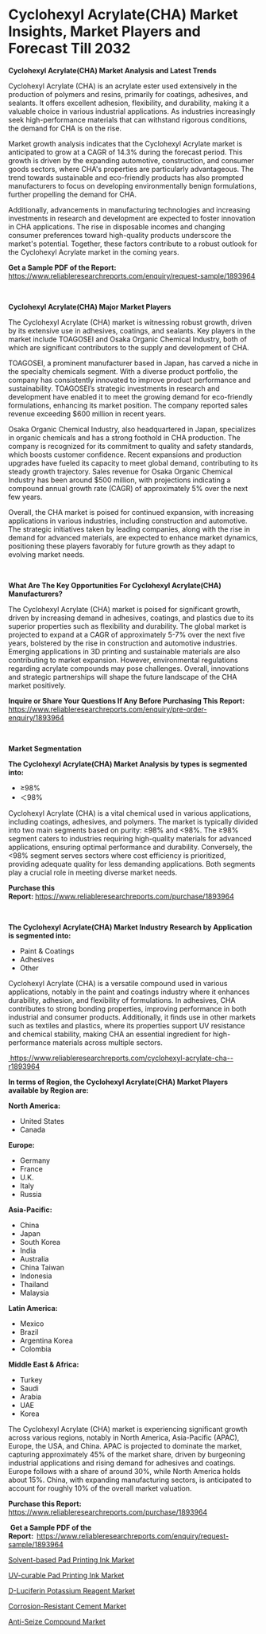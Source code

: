 <p><h1>Cyclohexyl Acrylate(CHA) Market Insights, Market Players and Forecast Till 2032</h1></p><p><strong>Cyclohexyl Acrylate(CHA) Market Analysis and Latest Trends</strong></p>
<p><p>Cyclohexyl Acrylate (CHA) is an acrylate ester used extensively in the production of polymers and resins, primarily for coatings, adhesives, and sealants. It offers excellent adhesion, flexibility, and durability, making it a valuable choice in various industrial applications. As industries increasingly seek high-performance materials that can withstand rigorous conditions, the demand for CHA is on the rise.</p><p>Market growth analysis indicates that the Cyclohexyl Acrylate market is anticipated to grow at a CAGR of 14.3% during the forecast period. This growth is driven by the expanding automotive, construction, and consumer goods sectors, where CHA's properties are particularly advantageous. The trend towards sustainable and eco-friendly products has also prompted manufacturers to focus on developing environmentally benign formulations, further propelling the demand for CHA.</p><p>Additionally, advancements in manufacturing technologies and increasing investments in research and development are expected to foster innovation in CHA applications. The rise in disposable incomes and changing consumer preferences toward high-quality products underscore the market's potential. Together, these factors contribute to a robust outlook for the Cyclohexyl Acrylate market in the coming years.</p></p>
<p><strong>Get a Sample PDF of the Report:&nbsp;</strong> <a href="https://www.reliableresearchreports.com/enquiry/request-sample/1893964?utm_campaign=32&utm_medium=2&utm_source=Github&utm_content=ia&utm_term=03042025&utm_id=cyclohexyl-acrylatecha">https://www.reliableresearchreports.com/enquiry/request-sample/1893964</a></p>
<p>&nbsp;</p>
<p><strong>Cyclohexyl Acrylate(CHA) Major Market Players</strong></p>
<p><p>The Cyclohexyl Acrylate (CHA) market is witnessing robust growth, driven by its extensive use in adhesives, coatings, and sealants. Key players in the market include TOAGOSEI and Osaka Organic Chemical Industry, both of which are significant contributors to the supply and development of CHA.</p><p>TOAGOSEI, a prominent manufacturer based in Japan, has carved a niche in the specialty chemicals segment. With a diverse product portfolio, the company has consistently innovated to improve product performance and sustainability. TOAGOSEI’s strategic investments in research and development have enabled it to meet the growing demand for eco-friendly formulations, enhancing its market position. The company reported sales revenue exceeding $600 million in recent years.</p><p>Osaka Organic Chemical Industry, also headquartered in Japan, specializes in organic chemicals and has a strong foothold in CHA production. The company is recognized for its commitment to quality and safety standards, which boosts customer confidence. Recent expansions and production upgrades have fueled its capacity to meet global demand, contributing to its steady growth trajectory. Sales revenue for Osaka Organic Chemical Industry has been around $500 million, with projections indicating a compound annual growth rate (CAGR) of approximately 5% over the next few years.</p><p>Overall, the CHA market is poised for continued expansion, with increasing applications in various industries, including construction and automotive. The strategic initiatives taken by leading companies, along with the rise in demand for advanced materials, are expected to enhance market dynamics, positioning these players favorably for future growth as they adapt to evolving market needs.</p></p>
<p>&nbsp;</p>
<p><strong>What Are The Key Opportunities For Cyclohexyl Acrylate(CHA) Manufacturers?</strong></p>
<p><p>The Cyclohexyl Acrylate (CHA) market is poised for significant growth, driven by increasing demand in adhesives, coatings, and plastics due to its superior properties such as flexibility and durability. The global market is projected to expand at a CAGR of approximately 5-7% over the next five years, bolstered by the rise in construction and automotive industries. Emerging applications in 3D printing and sustainable materials are also contributing to market expansion. However, environmental regulations regarding acrylate compounds may pose challenges. Overall, innovations and strategic partnerships will shape the future landscape of the CHA market positively.</p></p>
<p><strong>Inquire or Share Your Questions If Any Before Purchasing This Report:</strong> <a href="https://www.reliableresearchreports.com/enquiry/pre-order-enquiry/1893964?utm_campaign=32&utm_medium=2&utm_source=Github&utm_content=ia&utm_term=03042025&utm_id=cyclohexyl-acrylatecha">https://www.reliableresearchreports.com/enquiry/pre-order-enquiry/1893964</a></p>
<p>&nbsp;</p>
<p><strong>Market Segmentation</strong></p>
<p><strong>The Cyclohexyl Acrylate(CHA) Market Analysis by types is segmented into:</strong></p>
<p><ul><li>≥98%</li><li>＜98%</li></ul></p>
<p><p>Cyclohexyl Acrylate (CHA) is a vital chemical used in various applications, including coatings, adhesives, and polymers. The market is typically divided into two main segments based on purity: ≥98% and <98%. The ≥98% segment caters to industries requiring high-quality materials for advanced applications, ensuring optimal performance and durability. Conversely, the <98% segment serves sectors where cost efficiency is prioritized, providing adequate quality for less demanding applications. Both segments play a crucial role in meeting diverse market needs.</p></p>
<p><strong>Purchase this Report:&nbsp;</strong><a href="https://www.reliableresearchreports.com/purchase/1893964?utm_campaign=32&utm_medium=2&utm_source=Github&utm_content=ia&utm_term=03042025&utm_id=cyclohexyl-acrylatecha">https://www.reliableresearchreports.com/purchase/1893964</a></p>
<p>&nbsp;</p>
<p><strong>The Cyclohexyl Acrylate(CHA) Market Industry Research by Application is segmented into:</strong></p>
<p><ul><li>Paint & Coatings</li><li>Adhesives</li><li>Other</li></ul></p>
<p><p>Cyclohexyl Acrylate (CHA) is a versatile compound used in various applications, notably in the paint and coatings industry where it enhances durability, adhesion, and flexibility of formulations. In adhesives, CHA contributes to strong bonding properties, improving performance in both industrial and consumer products. Additionally, it finds use in other markets such as textiles and plastics, where its properties support UV resistance and chemical stability, making CHA an essential ingredient for high-performance materials across multiple sectors.</p></p>
<p><a href="https://www.reliableresearchreports.com/cyclohexyl-acrylate-cha--r1893964?utm_campaign=32&utm_medium=2&utm_source=Github&utm_content=ia&utm_term=03042025&utm_id=cyclohexyl-acrylatecha">&nbsp;https://www.reliableresearchreports.com/cyclohexyl-acrylate-cha--r1893964</a></p>
<p><strong>In terms of Region, the Cyclohexyl Acrylate(CHA) Market Players available by Region are:</strong></p>
<p>
    <p> <strong> North America: </strong>
        <ul>
            <li>United States</li>
            <li>Canada</li>
        </ul>
        </p> 
    <p> <strong> Europe: </strong>
        <ul>
            <li>Germany</li>
            <li>France</li>
            <li>U.K.</li>
            <li>Italy</li>
            <li>Russia</li>
        </ul>
        </p> 
    <p> <strong> Asia-Pacific: </strong>
        <ul>
            <li>China</li>
            <li>Japan</li>
            <li>South Korea</li>
            <li>India</li>
            <li>Australia</li>
            <li>China Taiwan</li>
            <li>Indonesia</li>
            <li>Thailand</li>
            <li>Malaysia</li>
        </ul>
        </p> 
    <p> <strong> Latin America: </strong>
        <ul>
            <li>Mexico</li>
            <li>Brazil</li>
            <li>Argentina Korea</li>
            <li>Colombia</li>
        </ul>
        </p> 
    <p> <strong> Middle East & Africa: </strong>
        <ul>
            <li>Turkey</li>
            <li>Saudi</li>
            <li>Arabia</li>
            <li>UAE</li>
            <li>Korea</li>
        </ul>
    </p>
    </p>
<p><p>The Cyclohexyl Acrylate (CHA) market is experiencing significant growth across various regions, notably in North America, Asia-Pacific (APAC), Europe, the USA, and China. APAC is projected to dominate the market, capturing approximately 45% of the market share, driven by burgeoning industrial applications and rising demand for adhesives and coatings. Europe follows with a share of around 30%, while North America holds about 15%. China, with expanding manufacturing sectors, is anticipated to account for roughly 10% of the overall market valuation.</p></p>
<p><strong>Purchase this Report: </strong><a href="https://www.reliableresearchreports.com/purchase/1893964?utm_campaign=32&utm_medium=2&utm_source=Github&utm_content=ia&utm_term=03042025&utm_id=cyclohexyl-acrylatecha">https://www.reliableresearchreports.com/purchase/1893964</a></p>
<p>&nbsp;<strong>Get a Sample PDF of the Report:&nbsp;&nbsp;</strong><a href="https://www.reliableresearchreports.com/enquiry/request-sample/1893964?utm_campaign=32&utm_medium=2&utm_source=Github&utm_content=ia&utm_term=03042025&utm_id=cyclohexyl-acrylatecha">https://www.reliableresearchreports.com/enquiry/request-sample/1893964</a></p>
<p><strong></strong></p>
<p><p><a href="https://github.com/reeseberro3j/Market-Research-Report-List-1/blob/main/solvent-based-pad-printing-ink-market.md?utm_campaign=32&utm_medium=2&utm_source=Github&utm_content=ia&utm_term=03042025&utm_id=cyclohexyl-acrylatecha">Solvent-based Pad Printing Ink Market</a></p><p><a href="https://github.com/rocicbenton/Market-Research-Report-List-1/blob/main/uv-curable-pad-printing-ink-market.md?utm_campaign=32&utm_medium=2&utm_source=Github&utm_content=ia&utm_term=03042025&utm_id=cyclohexyl-acrylatecha">UV-curable Pad Printing Ink Market</a></p><p><a href="https://github.com/dafertsuria/Market-Research-Report-List-1/blob/main/d-luciferin-potassium-reagent-market.md?utm_campaign=32&utm_medium=2&utm_source=Github&utm_content=ia&utm_term=03042025&utm_id=cyclohexyl-acrylatecha">D-Luciferin Potassium Reagent Market</a></p><p><a href="https://github.com/shroffuhpa/Market-Research-Report-List-1/blob/main/corrosion-resistant-cement-market.md?utm_campaign=32&utm_medium=2&utm_source=Github&utm_content=ia&utm_term=03042025&utm_id=cyclohexyl-acrylatecha">Corrosion-Resistant Cement Market</a></p><p><a href="https://github.com/billejuman43/Market-Research-Report-List-1/blob/main/anti-seize-compound-market.md?utm_campaign=32&utm_medium=2&utm_source=Github&utm_content=ia&utm_term=03042025&utm_id=cyclohexyl-acrylatecha">Anti-Seize Compound Market</a></p></p>